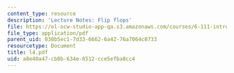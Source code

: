 ```yaml
---
content_type: resource
description: 'Lecture Notes: Flip flops'
file: https://ol-ocw-studio-app-qa.s3.amazonaws.com/courses/6-111-introductory-digital-systems-laboratory-fall-2002/a8e40a47cb0b634e8512cce5efba8cc4_l4.pdf
file_type: application/pdf
parent_uid: 030b5ec1-7d33-6662-6a42-76a7064c0733
resourcetype: Document
title: l4.pdf
uid: a8e40a47-cb0b-634e-8512-cce5efba8cc4
---
```

